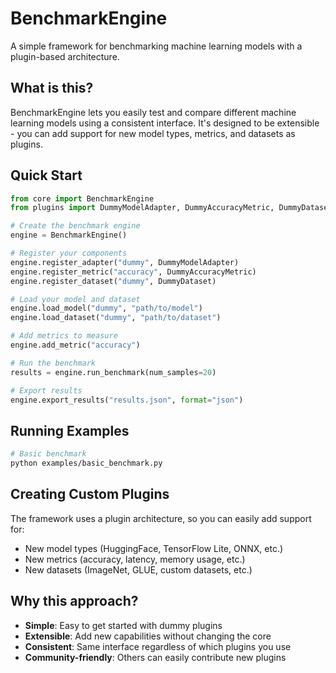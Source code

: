 # BenchmarkEngine

A simple framework for benchmarking machine learning models with a plugin-based architecture.

## What is this?

BenchmarkEngine lets you easily test and compare different machine learning models using a consistent interface. It's designed to be extensible - you can add support for new model types, metrics, and datasets as plugins.

## Quick Start

```python
from core import BenchmarkEngine
from plugins import DummyModelAdapter, DummyAccuracyMetric, DummyDataset

# Create the benchmark engine
engine = BenchmarkEngine()

# Register your components
engine.register_adapter("dummy", DummyModelAdapter)
engine.register_metric("accuracy", DummyAccuracyMetric)
engine.register_dataset("dummy", DummyDataset)

# Load your model and dataset
engine.load_model("dummy", "path/to/model")
engine.load_dataset("dummy", "path/to/dataset")

# Add metrics to measure
engine.add_metric("accuracy")

# Run the benchmark
results = engine.run_benchmark(num_samples=20)

# Export results
engine.export_results("results.json", format="json")
```

## Running Examples

```bash
# Basic benchmark
python examples/basic_benchmark.py

```

## Creating Custom Plugins

The framework uses a plugin architecture, so you can easily add support for:
- New model types (HuggingFace, TensorFlow Lite, ONNX, etc.)
- New metrics (accuracy, latency, memory usage, etc.)
- New datasets (ImageNet, GLUE, custom datasets, etc.)

## Why this approach?

- **Simple**: Easy to get started with dummy plugins
- **Extensible**: Add new capabilities without changing the core
- **Consistent**: Same interface regardless of which plugins you use
- **Community-friendly**: Others can easily contribute new plugins 